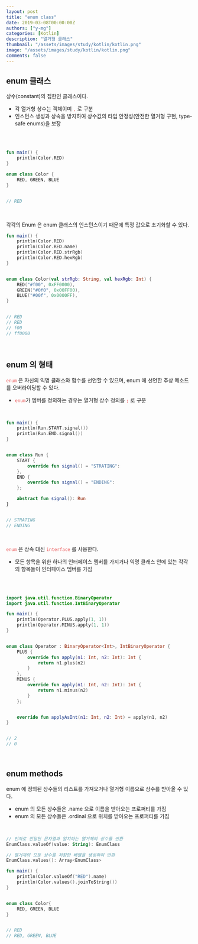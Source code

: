 ```yaml
---
layout: post
title: "enum class"
date: 2019-03-08T00:00:00Z
authors: ["y-mg"]
categories: [Kotlin]
description: "열거형 클래스"
thumbnail: "/assets/images/study/kotlin/kotlin.png"
image: "/assets/images/study/kotlin/kotlin.png"
comments: false
---
```


## enum 클래스
상수(constant)의 집한인 클래스이다.
- 각 열거형 상수는 객체이며 <code style="color: #eb5657;">,</code> 로 구분
- 인스턴스 생성과 상속을 방지하여 상수값의 타입 안정성(안전한 열거형 구현, type-safe enums)을 보장
<br/>
<br/>

```kotlin
fun main() {
    println(Color.RED)
}

enum class Color {
    RED, GREEN, BLUE
}


// RED
```
<br/>

각각의 Enum 은 enum 클래스의 인스턴스이기 때문에 특정 값으로 초기화할 수 있다.
<br/>

```kotlin
fun main() {
    println(Color.RED)
    println(Color.RED.name)
    println(Color.RED.strRgb)
    println(Color.RED.hexRgb)
}


enum class Color(val strRgb: String, val hexRgb: Int) {
    RED("#f00", 0xFF0000),
    GREEN("#0f0", 0x00FF00),
    BLUE("#00f", 0x0000FF),
}


// RED
// RED
// f00
// ff0000
```
<br/>



## enum 의 형태
<code style="color: #eb5657;">enum</code> 은 자신의 익명 클래스와 함수를 선언할 수 있으며, enum 에 선언한 추상 메소드를 오버라이딩할 수 있다.
- <code style="color: #eb5657;">enum</code>가 멤버를 정의하는 경우는 열거형 상수 정의를 <code style="color: #eb5657;">;</code> 로 구분
<br/>

```kotlin
fun main() {
    println(Run.START.signal())
    println(Run.END.signal())
}


enum class Run {
    START {
        override fun signal() = "STRATING":
    },
    END {
        override fun signal() = "ENDING":
    };

    abstract fun signal(): Run
}


// STRATING
// ENDING
```
<br/>

<code style="color: #eb5657;">enum</code> 은 상속 대신 <code style="color: #eb5657;">interface</code> 를 사용한다.
- 모든 항목을 위한 하나의 인터페이스 멤버를 가지거나 익명 클래스 안에 있는 각각의 항목들이 인터페이스 멤버를 가짐
<br/>
<br/>

```kotlin
import java.util.function.BinaryOperator
import java.util.function.IntBinaryOperator

fun main() {
    println(Operator.PLUS.apply(1, 1))
    println(Operator.MINUS.apply(1, 1))
}


enum class Operator : BinaryOperator<Int>, IntBinaryOperator {
    PLUS {
        override fun apply(n1: Int, n2: Int): Int {
            return n1.plus(n2)
        }
    },
    MINUS {
        override fun apply(n1: Int, n2: Int): Int {
            return n1.minus(n2)
        }
    };


    override fun applyAsInt(n1: Int, n2: Int) = apply(n1, n2)
}


// 2
// 0
```
<br/>



## enum methods
enum 에 정의된 상수들의 리스트를 가져오거나 열거형 이름으로 상수를 받아올 수 있다.
- enum 의 모든 상수들은 .name 으로 이름을 받아오는 프로퍼티를 가짐
- enum 의 모든 상수들은 .ordinal 으로 위치를 받아오는 프로퍼티를 가짐
<br/>

```kotlin
// 인자로 전달된 문자열과 일치하는 열거체의 상수를 반환
EnumClass.valueOf(value: String): EnumClass

// 열거체의 모둔 상수를 저장한 배열을 생성하여 반환
EnumClass.values(): Array<EnumClass>
```

```kotlin
fun main() {
    println(Color.valueOf("RED").name)
    println(Color.values().joinToString())
}


enum class Color{
    RED, GREEN, BLUE
}


// RED
// RED, GREEN, BLUE
```